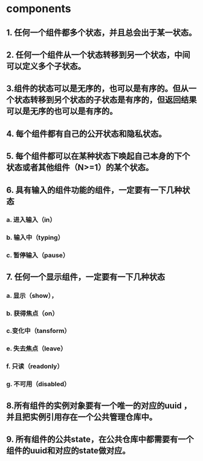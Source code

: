 # components
## 1. 任何一个组件都多个状态，并且总会出于某一状态。
## 2. 任何一个组件从一个状态转移到另一个状态，中间可以定义多个子状态。
## 3.组件的状态可以是无序的，也可以是有序的。但从一个状态转移到另个状态的子状态是有序的，但返回结果可以是无序的也可以是有序的。
## 4. 每个组件都有自己的公开状态和隐私状态。
## 5. 每个组件都可以在某种状态下唤起自己本身的下个状态或者其他组件（N>=1）的某个状态。
## 6. 具有输入的组件功能的组件，一定要有一下几种状态
### a. 进入输入（in）
### b. 输入中（typing）
### c. 暂停输入（pause）

## 7. 任何一个显示组件，一定要有一下几种状态
### a. 显示（show），
### b. 获得焦点（on）
### c.变化中（tansform）
### e. 失去焦点（leave）
### f. 只读（readonly）
### g. 不可用（disabled）

## 8.所有组件的实例对象要有一个唯一的对应的uuid ，并且把实例引用存在一个公共管理仓库中。
## 9. 所有组件的公共state，在公共仓库中都需要有一个组件的uuid和对应的state做对应。
